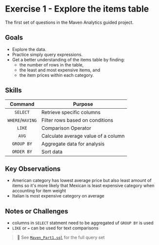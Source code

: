 # Exercise 1 - Explore the items table
The first set of questions in the Maven Analytics guided project.


## Goals
- Explore the data.
- Practice simply query expressions.
- Get a better understanding of the items table by finding:
    - the number of rows in the table,
    - the least and most expensive items, and
    - the item prices within each category.

## Skills
|Command|Purpose|
|:---:|---|
|`SELECT`|Retrieve specific columns|
|`WHERE`/`HAVING`|Filter rows based on conditions|
|`LIKE`|Comparison Operator|
| `AVG` | Calculate average value of a column |
|`GROUP BY`|Aggregate data for analysis|
|`ORDER BY`|Sort data|

## Key Observations
- American category has lowest average price but also least amount of items so it's more likely that Mexican is least expensive category when accounting for item weight
- Italian is most expensive category on average

## Notes or Challenges
- columns in `SELECT` statment need to be aggregated uf `GROUP BY` is used
- `LIKE` or `=` can be used for text comparisons

> 📝 See [`Maven_Part1.sql`](../code/Maven_Part1.sql) for the full query set
